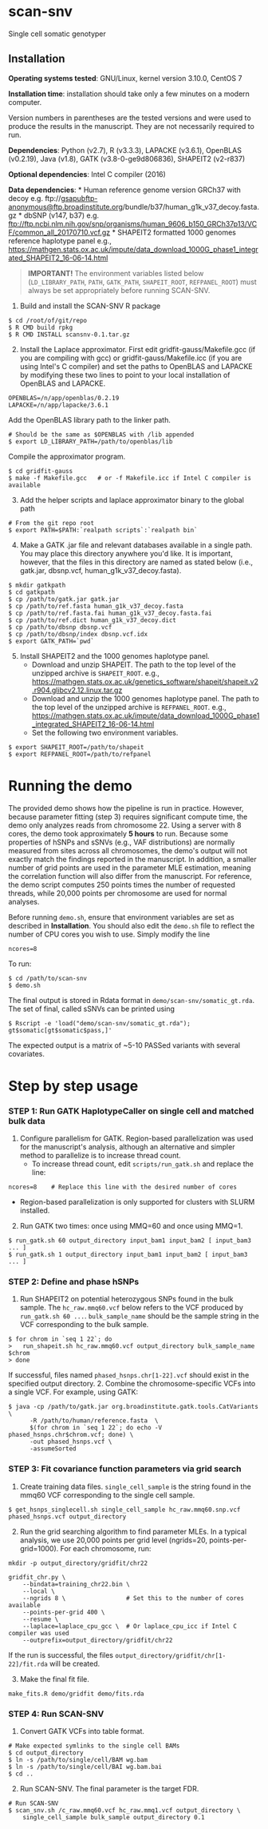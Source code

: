 # scan-snv
Single cell somatic genotyper


## Installation
**Operating systems tested**: GNU/Linux, kernel version 3.10.0, CentOS 7

**Installation time**: installation should take only a few minutes on a modern
computer.

Version numbers in parentheses are the tested versions and were used to produce
the results in the manuscript. They are not necessarily required to run.

**Dependencies**: Python (v2.7), R (v3.3.3), LAPACKE (v3.6.1), OpenBLAS (v0.2.19),
    Java (v1.8), GATK (v3.8-0-ge9d806836), SHAPEIT2 (v2-r837)

**Optional dependencies**: Intel C compiler (2016)

**Data dependencies**:
    * Human reference genome version GRCh37 with decoy
        e.g. ftp://gsapubftp-anonymous@ftp.broadinstitute.org/bundle/b37/human_g1k_v37_decoy.fasta.gz
    * dbSNP (v147, b37)
        e.g. ftp://ftp.ncbi.nlm.nih.gov/snp/organisms/human_9606_b150_GRCh37p13/VCF/common_all_20170710.vcf.gz
    * SHAPEIT2 formatted 1000 genomes reference haplotype panel
        e.g., https://mathgen.stats.ox.ac.uk/impute/data_download_1000G_phase1_integrated_SHAPEIT2_16-06-14.html

> **IMPORTANT!** The environment variables listed below (`LD_LIBRARY_PATH`,
> `PATH`, `GATK_PATH`, `SHAPEIT_ROOT`, `REFPANEL_ROOT`) must always be set
> appropriately before running SCAN-SNV.

1. Build and install the SCAN-SNV R package
```
$ cd /root/of/git/repo
$ R CMD build rpkg
$ R CMD INSTALL scansnv-0.1.tar.gz
```
2. Install the Laplace approximator. First edit gridfit-gauss/Makefile.gcc (if you are
   compiling with gcc) or gridfit-gauss/Makefile.icc (if you are using Intel's C
   compiler) and set the paths to OpenBLAS and LAPACKE by modifying these two lines
   to point to your local installation of OpenBLAS and LAPACKE.
```
OPENBLAS=/n/app/openblas/0.2.19
LAPACKE=/n/app/lapacke/3.6.1
```
   Add the OpenBLAS library path to the linker path.
```
# Should be the same as $OPENBLAS with /lib appended
$ export LD_LIBRARY_PATH=/path/to/openblas/lib  
```
   Compile the approximator program.
```
$ cd gridfit-gauss
$ make -f Makefile.gcc   # or -f Makefile.icc if Intel C compiler is available
```
3. Add the helper scripts and laplace approximator binary to the global path
```
# From the git repo root
$ export PATH=$PATH:`realpath scripts`:`realpath bin`
```
4. Make a GATK .jar file and relevant databases available in a single path.
   You may place this directory anywhere you'd like. It is important,
   however, that the files in this directory are named as stated below
   (i.e., gatk.jar, dbsnp.vcf, human_g1k_v37_decoy.fasta).
```
$ mkdir gatkpath
$ cd gatkpath
$ cp /path/to/gatk.jar gatk.jar
$ cp /path/to/ref.fasta human_g1k_v37_decoy.fasta
$ cp /path/to/ref.fasta.fai human_g1k_v37_decoy.fasta.fai
$ cp /path/to/ref.dict human_g1k_v37_decoy.dict
$ cp /path/to/dbsnp dbsnp.vcf
$ cp /path/to/dbsnp/index dbsnp.vcf.idx
$ export GATK_PATH=`pwd`
```
5. Install SHAPEIT2 and the 1000 genomes haplotype panel.
    * Download and unzip SHAPEIT.  The path to the top level of the unzipped archive
      is `SHAPEIT_ROOT`.
        e.g., https://mathgen.stats.ox.ac.uk/genetics_software/shapeit/shapeit.v2.r904.glibcv2.12.linux.tar.gz
    * Download and unzip the 1000 genomes haplotype panel. The path to the top
      level of the unzipped archive is `REFPANEL_ROOT`.
        e.g., https://mathgen.stats.ox.ac.uk/impute/data_download_1000G_phase1_integrated_SHAPEIT2_16-06-14.html
    * Set the following two environment variables.
```
$ export SHAPEIT_ROOT=/path/to/shapeit
$ export REFPANEL_ROOT=/path/to/refpanel
```



# Running the demo
The provided demo shows how the pipeline is run in practice. However,
because parameter fitting (step 3) requires significant compute time,
the demo only analyzes reads from chromosome 22. Using a server with 8
cores, the demo took approximately **5 hours** to run.
Because some properties of hSNPs and sSNVs (e.g., VAF distributions) are
normally measured from sites across all chromosomes, the demo's output will
not exactly match the findings reported in the manuscript. In addition, a
smaller number of grid points are used in the parameter MLE estimation,
meaning the correlation function will also differ from the manuscript.
For reference, the demo script computes 250 points times the number of
requested threads, while 20,000 points per chromosome are used for normal
analyses.

Before running `demo.sh`, ensure that environment variables are set as
described in **Installation**. You should also edit the `demo.sh` file to
reflect the number of CPU cores you wish to use. Simply modify the line
```
ncores=8
```

To run:
```
$ cd /path/to/scan-snv
$ demo.sh
```

The final output is stored in Rdata format in `demo/scan-snv/somatic_gt.rda`.
The set of final, called sSNVs can be printed using
```
$ Rscript -e 'load("demo/scan-snv/somatic_gt.rda"); gt$somatic[gt$somatic$pass,]'
```
The expected output is a matrix of ~5-10 PASSed variants with several
covariates.



# Step by step usage
### STEP 1: Run GATK HaplotypeCaller on single cell and matched bulk data
1. Configure parallelism for GATK. Region-based parallelization was used for the
   manuscript's analysis, although an alternative and simpler method to
   parallelize is to increase thread count.
   * To increase thread count, edit `scripts/run_gatk.sh` and replace
     the line:
```
ncores=8    # Replace this line with the desired number of cores
```
   * Region-based parallelization is only supported for clusters with
     SLURM installed.

2. Run GATK two times: once using MMQ=60 and once using MMQ=1.
```
$ run_gatk.sh 60 output_directory input_bam1 input_bam2 [ input_bam3 ... ]
$ run_gatk.sh 1 output_directory input_bam1 input_bam2 [ input_bam3 ... ]
```


### STEP 2: Define and phase hSNPs
1. Run SHAPEIT2 on potential heterozygous SNPs found in the bulk sample. The
   `hc_raw.mmq60.vcf` below refers to the VCF produced by `run_gatk.sh 60 ...`.
   `bulk_sample_name` should be the sample string in the VCF corresponding to
   the bulk sample.
```
$ for chrom in `seq 1 22`; do
>   run_shapeit.sh hc_raw.mmq60.vcf output_directory bulk_sample_name $chrom
> done
```
   If successful, files named `phased_hsnps.chr[1-22].vcf` should exist in
   the specified output directory.
2. Combine the chromosome-specific VCFs into a single VCF. For example, using
   GATK:
```
$ java -cp /path/to/gatk.jar org.broadinstitute.gatk.tools.CatVariants \
      -R /path/to/human/reference.fasta  \
      $(for chrom in `seq 1 22`; do echo -V phased_hsnps.chr$chrom.vcf; done) \
      -out phased_hsnps.vcf \
      -assumeSorted
```


### STEP 3: Fit covariance function parameters via grid search
1. Create training data files. `single_cell_sample` is the string found in
   the mmq60 VCF corresponding to the single cell sample.
```
$ get_hsnps_singlecell.sh single_cell_sample hc_raw.mmq60.snp.vcf phased_hsnps.vcf output_directory
```

2. Run the grid searching algorithm to find parameter MLEs. In a typical
   analysis, we use 20,000 points per grid level (ngrids=20,
   points-per-grid=1000). For each chromosome, run:
```
mkdir -p output_directory/gridfit/chr22

gridfit_chr.py \
    --bindata=training_chr22.bin \
    --local \
    --ngrids 8 \                 # Set this to the number of cores available
    --points-per-grid 400 \
    --resume \
    --laplace=laplace_cpu_gcc \  # Or laplace_cpu_icc if Intel C compiler was used
    --outprefix=output_directory/gridfit/chr22
```
   If the run is successful, the files
   `output_directory/gridfit/chr[1-22]/fit.rda` will be created.

3. Make the final fit file.
```
make_fits.R demo/gridfit demo/fits.rda
```


### STEP 4: Run SCAN-SNV
1. Convert GATK VCFs into table format.
```
# Make expected symlinks to the single cell BAMs
$ cd output_directory
$ ln -s /path/to/single/cell/BAM wg.bam
$ ln -s /path/to/single/cell/BAI wg.bam.bai
$ cd ..
```
2. Run SCAN-SNV. The final parameter is the target FDR.
```
# Run SCAN-SNV
$ scan_snv.sh /c_raw.mmq60.vcf hc_raw.mmq1.vcf output_directory \
    single_cell_sample bulk_sample output_directory 0.1
```
